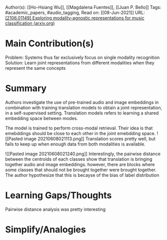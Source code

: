 Author(s): [[Ho-Hsiang Wu]], [[Magdalena Fuentes]], [[Juan P. Bello]]
Tags: #academic_papers, #audio_tagging,
Read on: [[08-Jun-2021]]
URL: [\[2106.01149\] Exploring modality-agnostic representations for music classification (arxiv.org)](https://arxiv.org/abs/2106.01149)
# Main Contribution(s)
Problem: Systems thus far exclusively focus on single modality recognition
Solution: Learn joint representations from different modalities when they represent the same concepts
# Summary
Authors investigate the use of pre-trained audio and image embeddings in combination with training translation models to obtain a joint representation, in a self-supervised setting. Translation models refers to learning a shared embedding space between modes. 

The model is trained to perform cross-modal retrieval. Their idea is that emebddings should be close to each other in the joint emebdding space.
![[Pasted image 20210608021113.png]] Translation scores pretty well, but fails to keep up when enough data from both modalities is available. 

![[Pasted image 20210608021240.png]] Interestingly, the pairwise distance between the centroids of each classes show that translation is bringing together audio and image embeddings. however, there are blocks where some classes that should not be brought together were brought together. The author hypothesize that this is becayse of the bias of label distribution
# Learning Gaps/Thoughts
Pairwise distance analysis was pretty interesting
# Simplify/Analogies